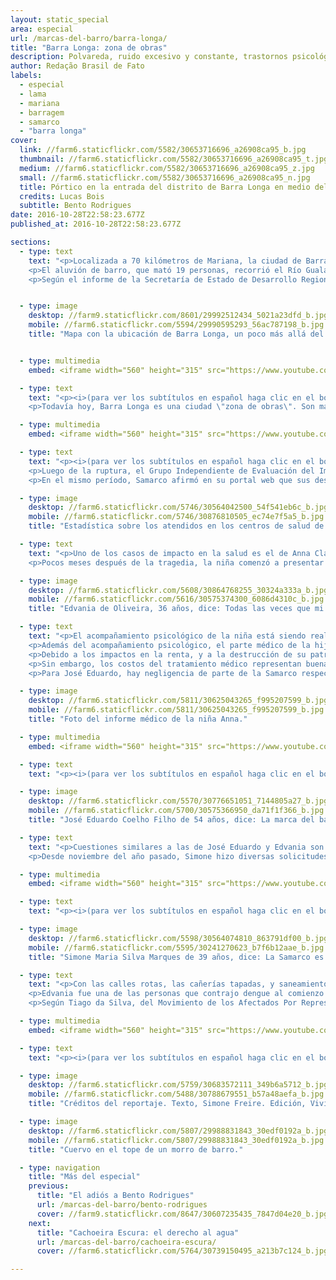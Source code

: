 ```yaml
---
layout: static_special
area: especial
url: /marcas-del-barro/barra-longa/
title: "Barra Longa: zona de obras"
description: Polvareda, ruido excesivo y constante, trastornos psicológicos y enfermedades respiratorias en la rutina de los pobladores
author: Redação Brasil de Fato
labels:
  - especial
  - lama
  - mariana
  - barragem
  - samarco
  - "barra longa"
cover:
  link: //farm6.staticflickr.com/5582/30653716696_a26908ca95_b.jpg
  thumbnail: //farm6.staticflickr.com/5582/30653716696_a26908ca95_t.jpg
  medium: //farm6.staticflickr.com/5582/30653716696_a26908ca95_z.jpg
  small: //farm6.staticflickr.com/5582/30653716696_a26908ca95_n.jpg
  title: Pórtico en la entrada del distrito de Barra Longa en medio del barro
  credits: Lucas Bois
  subtitle: Bento Rodrigues
date: 2016-10-28T22:58:23.677Z
published_at: 2016-10-28T22:58:23.677Z

sections:
  - type: text
    text: "<p>Localizada a 70 kilómetros de Mariana, la ciudad de Barra Longa, cuya población es de cerca de 6 mil personas, fue una de las ciudades impactadas por el barro de desechos de la minera Samarco, luego de la ruptura del dique de Fundão, el 5 de noviembre de 2015.</p>
    <p>El aluvión de barro, que mató 19 personas, recorrió el Río Gualaxo y llegó al lugar cerca de las diez de la noche, devastando el perímetro urbano del municipio, invadiendo casas y destruyendo patrimonios públicos, entre ellos la Plaza Manoel Lino Mol (foto arriba). Alcanzó también el poblado de Gesteira, que tiene poco más de 100 habitantes, donde la lama afectó la tradicional iglesia Nuestra Señora de la Concepción.</p>
    <p>Según el informe de la Secretaría de Estado de Desarrollo Regional de Política Urbana y Gestión Metropolitana (Sedru), Barra Longa fue perjudicada, principalmente, en la ganadería y en el comercio, con perjuicios inmediatos estimados en 14,5 millones de reales, y un millón respectivamente. Esas pérdidas todavía están presentes en la vida de los pequeños productores y comerciantes, que no consiguieron tener la misma renta anterior a la tragedia.</p>"


  - type: image
    desktop: //farm9.staticflickr.com/8601/29992512434_5021a23dfd_b.jpg
    mobile: //farm6.staticflickr.com/5594/29990595293_56ac787198_b.jpg
    title: "Mapa con la ubicación de Barra Longa, un poco más allá del dique que el distrito de Bento Rodrigues"


  - type: multimedia
    embed: <iframe width="560" height="315" src="https://www.youtube.com/embed/KWlRqtRHNAo" frameborder="0" allowfullscreen></iframe>

  - type: text
    text: "<p><i>(para ver los subtítulos en español haga clic en el botón abajo al lado de configuraciones)</i></p><p>La rutina de la ciudad no volvió a la normalidad. Los espacios públicos y colectivos permanecen en obras, y la utilización del río, que antes servía para pescar y divertirse está totalmente comprometida. En las calles, el tránsito de camiones, máquinas y ómnibus sigue ininterrumpido durante el día y la noche, limitando la circulación de los pobladores por la ciudad.</p>
    <p>Todavía hoy, Barra Longa es una ciudad \"zona de obras\". Son más de 600 funcionarios de diferentes constructoras que intentan recuperar los daños causados. </p>"

  - type: multimedia
    embed: <iframe width="560" height="315" src="https://www.youtube.com/embed/1ghhXZGNRCY" frameborder="0" allowfullscreen></iframe>

  - type: text
    text: "<p><i>(para ver los subtítulos en español haga clic en el botón abajo al lado de configuraciones)</i></p><p>El barro que quedó en las calles, se tornó sólido y seco. Con el viento, y el paso de autos, la polvareda, siempre visible, puede causar muchos problemas. Este año, la Secretaría de Salud del municipio informó que hubo un aumento significativo de casos de personas con insuficiencia respiratoria, además de enfermedades de piel y diarreas.</p>
    <p>Luego de la ruptura, el Grupo Independiente de Evaluación del Impacto Ambiental (Giaia), un colectivo científico-ciudadano, que se organizó para hacer un análisis colaborativo de la situación en Mariana, publicó en el \"Informe parcial Expedición Río Doce\" que elementos químicos como manganeso, arsénico, y plomo estaban por encima de lo permitido por la ley. Y que \"mismo sin tener patrón de legislación comparativa para los metales hierro y aluminio, estos están en concentraciones extremadamente altas en todos los puntos de recolección afectados por el barro de desechos\".</p>
    <p>En el mismo período, Samarco afirmó en su portal web que sus desechos \"no son tóxicos y que no representan peligrosidad alguna para la salud humana, teniendo en que cuenta que no dispensan contaminantes para el agua, mismo en condiciones de exposición a lluvias\".</p><p>Sin embargo, los impactos en la salud son el principal reclamo de los pobladores.</p>"

  - type: image
    desktop: //farm6.staticflickr.com/5746/30564042500_54f541eb6c_b.jpg
    mobile: //farm6.staticflickr.com/5746/30876810505_ec74e7f5a5_b.jpg
    title: "Estadística sobre los atendidos en los centros de salud de Barra Longa, que aumentaran más del mil por ciento."

  - type: text
    text: "<p>Uno de los casos de impacto en la salud es el de Anna Clara Oliveira Coelho, de cuatro años. Ella es hija de Edvania de Oliveira, de 36 años, y José Eduardo Coelho, de 54. El 5 de noviembre, el barro invadió el garage de la casa de la familia, alcanzando un metro de altura. Anna Clara vio todo.</p>
    <p>Pocos meses después de la tragedia, la niña comenzó a presentar síntomas de depresión, problemas respiratorios y manchas en la piel. \"Creo que el principal problema de Anna Clara fue quedarse por acá arriba y ver toda la lama que había\", relata su madre. \"Los niños también tienen eso no, todo el mundo hablando, nervioso, con miedo, y ella escuchando todo. Para una niña es un trauma bien grande\", complementa José Eduardo.</p>"

  - type: image
    desktop: //farm6.staticflickr.com/5608/30864768255_30324a333a_b.jpg
    mobile: //farm6.staticflickr.com/5616/30575374300_6086d4310c_b.jpg
    title: "Edvania de Oliveira, 36 años, dice: Todas las veces que mi hija vá al psicólogo, ella dibuja la misma cosa: nuestra casa, el barro llegando y la casa yéndose."

  - type: text
    text: "<p>El acompañamiento psicológico de la niña está siendo realizado desde enero por la psicóloga Luiza Laura Lanna, en el Sistema Único de Salud (SUS). En el relato del acompañamiento, ella señala que la paciente \"siempre está asustada y diciendo que se va a mudar para otra ciudad. Anna Clara debe continuar el tratamiento hasta que consiga librarse del trauma\".</p>
    <p>Además del acompañamiento psicológico, el parte médico de la hija de Edvania y José Eduardo, firmado por el pediatra y alergista Antônio Carlos Pires Maciel, de una clínica particular de la ciudad de Ponte Nova, señala que ella presenta un cuadro de rinitis ofensiva y dermatitis. Son, de acuerdo al parte, \"síntomas relacionados a la exposición a polvo proveniente del barro (tras la ruptura del dique) compuesto de irritantes (hierro, etc)\".</p>
    <p>Debido a los impactos en la renta, y a la destrucción de su patrimonio, la familia recibe de la minera un auxilio base: un salario mínimo, más un adicional de 20% del salario para cada uno de los dependientes y una canasta básica por el valor de 338, 61 reales.</p>
    <p>Sin embargo, los costos del tratamiento médico representan buena parte de los ingresos mensuales de la familia – cada consulta de la hija cuesta 300 reales –, además de gastos de agua, luz  y productos de limpieza, entre otros, que aumentaron.</p>
    <p>Para José Eduardo, hay negligencia de parte de la Samarco respecto a este tipo de problemas de los pobladores de Barra Longa. \"¿Entregar la ciudad bonita, con pasto y con flores es importante? ¡Es importante! ¿Pero la salud de aquí en más? (...) la Samarco no considera que los problemas de salud tengan que ver con los desechos del barro\", dice.</p>"

  - type: image
    desktop: //farm6.staticflickr.com/5811/30625043265_f995207599_b.jpg
    mobile: //farm6.staticflickr.com/5811/30625043265_f995207599_b.jpg
    title: "Foto del informe médico de la niña Anna."

  - type: multimedia
    embed: <iframe width="560" height="315" src="https://www.youtube.com/embed/T_6qI9VItKM" frameborder="0" allowfullscreen></iframe>

  - type: text
    text: "<p><i>(para ver los subtítulos en español haga clic en el botón abajo al lado de configuraciones)</i></p>"

  - type: image
    desktop: //farm6.staticflickr.com/5570/30776651051_7144805a27_b.jpg
    mobile: //farm6.staticflickr.com/5700/30575366950_da71f1f366_b.jpg
    title: "José Eduardo Coelho Filho de 54 años, dice: La marca del barro no se va a borrar tan rápido. Creo que quizás no se borre nunca."

  - type: text
    text: "<p>Cuestiones similares a las de José Eduardo y Edvania son enfrentadas por Simone Maria da Silva, de 39 años, y su marido José Márcio Marques, de 38. Así como el parte médico de Anna Clara, el de su hija Sofya Silva Marques, de un año y ocho meses, firmado por el mismo médico, dice que su problema respiratorio es \"desencadenado por inhalaciones (factores desencadenantes e irritantes relacionados a la exposición de polvo proveniente de desechos de minería) resultado de la ruptura del dique en Mariana, que afectan el medio ambiente de la ciudad de Barra Longa, donde reside la menor\".</p>
    <p>Desde noviembre del año pasado, Simone hizo diversas solicitudes de apoyo financiero a la minera para el pago de remedios recetados por los médicos. La Samarco se negó a hacerlo, respondiendo, en un documento con fecha 21 de setiembre de este año, que la empresa \"actúa dando soporte a las acciones de salud del municipio, de acuerdo con las demandas, y en conformidad con lo promovido por el Ministerio de Salud. En caso de necesidad, la solicitante deberá buscar asistencia en el Servicio de Salud de Referencia del municipio\". (Ver video).</p>"

  - type: multimedia
    embed: <iframe width="560" height="315" src="https://www.youtube.com/embed/E1NpEKxfXOg" frameborder="0" allowfullscreen></iframe>   

  - type: text
    text: "<p><i>(para ver los subtítulos en español haga clic en el botón abajo al lado de configuraciones)</i></p>"

  - type: image
    desktop: //farm6.staticflickr.com/5598/30564074810_863791df00_b.jpg
    mobile: //farm6.staticflickr.com/5595/30241270623_b7f6b12aae_b.jpg
    title: "Simone Maria Silva Marques de 39 años, dice: La Samarco es muy irresponsable. Cada vez que doy una volta por las calles de Barra Longa vuelvo más indignada."   

  - type: text
    text: "<p>Con las calles rotas, las cañerías tapadas, y saneamiento a cielo abierto, el aumento de personas infectadas con dengue en Barra Longa fue significativo al inicio de este año. Según la Secretaría Municipal de Salud, en todo el año de 2015 fueron registrados apenas dos casos. Y en 2016, hasta el día dos de marzo, fueron confirmados 128 casos. En aquel momento, Samarco divulgó una nota informando que, en conjunto con la municipalidad, creó grupos de trabajo para inspecciones en las casas de la región.</p>
    <p>Edvania fue una de las personas que contrajo dengue al comienzo del año. Ella y su marido cuentan que tuvieron que cargar con todos los costos del tratamiento. \"Hasta el taxi para llegar al médico tuve que pagar\", recuerda.</p>
    <p>Según Tiago da Silva, del Movimiento de los Afectados Por Represas (MAB, por su sigla en portugués), Barra Longa tuvo la mayor epidemia de dengue en Brasil, proporcionalmente al número de pobladores. \"La Samarco no asume su responsabilidad\", afirma (ver video).</p>"

  - type: multimedia
    embed: <iframe width="560" height="315" src="https://www.youtube.com/embed/nERWksYhIcI" frameborder="0" allowfullscreen></iframe>     

  - type: text
    text: "<p><i>(para ver los subtítulos en español haga clic en el botón abajo al lado de configuraciones)</i></p><p>Con la intención de denunciar la realidad local, de intercambiar experiencias, evaluar y proponer alternativas, desde setiembre cerca de quince pobladores y militantes del MAB formaron el Colectivo de Salud.</p><p>Todavía no hay ningún documento oficial que evalúe y compare la situación de los pobladores antes y después de la ruptura del dique, lo que dificulta a la población la posibilidad de reclamar efectivamente a la empresa y proponer iniciativas en políticas públicas. Teniendo en cuenta esta situación, uno de los objetivos centrales del grupo es reclamar a las mineras y a los organismos públicos investigaciones independientes enfocadas en la ciudad.</p><p>\"Exigimos que la Samarco deje de darnos respuestas evasivas ante la situación de salud de la población de Barra Longa. Precisamos estudios independientes que indiquen el número de enfermos, los tipos de enfermedades, y que hagan la comparación entre la cantidad de enfermos que tenemos ahora y cómo era nuestra realidad antes de la ruptura. Que se estudien mejor las consecuencias de la exposición diaria al polvo de desechos y a las obras en curso\", enfatiza el colectivo en una <a href=\"http://tragedianunciada.mabnacional.org.br/2016/10/27/carta-dos-atingidos-pela-samarco-pelo-direito-a-saude\" target=\"_blank\" />carta pública</a> lanzada a fines de octubre de este año.</p><p>En nota, Samarco informó que luego de la tragedia disponibilizó diversos tipos de insumos hospitalarios, tanto como profesionales de salud y una ambulancia tripulada. La empresa también alegó que el aumento de la cantidad de diagnósticos en la ciudad se dio porque hubo un aumento de la atención. Además de eso, afirmó que \"no se puede establecer relación entre el número de atenciones médicas y la ruptura del dique\".</p><p>A pesar de que no reconozca la relación entre la ruptura del dique y el crecimiento del número de diagnósticos en las ciudades afectadas, en compromisos firmados por la minera en los Términos de Transacción y de Ajuste de Conducta (TTAC), un año después de la tragedia, está en marcha la creación de un estudio epidemiológico y toxicológico para identificar el perfil de los problemas de salud de los afectados, desde Mariana hasta la desembocadura del Río Doce. El objetivo es evaluar el vínculo de los problemas de salud con las consecuencias generadas por este desastre socioambiental. </p><p>Al cierre de esta publicación, la minera no respondió a las preguntas de Brasil de Fato sobre la situación de la hija de Simone Maria da Silva, que solicita ayuda financiera para comprar los medicamentos a la niña.</p>"

  - type: image
    desktop: //farm6.staticflickr.com/5759/30683572111_349b6a5712_b.jpg
    mobile: //farm6.staticflickr.com/5488/30788679551_b57a48aefa_b.jpg
    title: "Créditos del reportaje. Texto, Simone Freire. Edición, Vivian Fernandes. Video y foto, José Eduardo Bernardes y Guilherme Weimann. Arte, Wilcker Morais."

  - type: image
    desktop: //farm6.staticflickr.com/5807/29988831843_30edf0192a_b.jpg
    mobile: //farm6.staticflickr.com/5807/29988831843_30edf0192a_b.jpg
    title: "Cuervo en el tope de un morro de barro."

  - type: navigation
    title: "Más del especial"
    previous:
      title: "El adiós a Bento Rodrigues"
      url: /marcas-del-barro/bento-rodrigues
      cover: //farm9.staticflickr.com/8647/30607235435_7847d04e20_b.jpg
    next:
      title: "Cachoeira Escura: el derecho al agua"
      url: /marcas-del-barro/cachoeira-escura/
      cover: //farm6.staticflickr.com/5764/30739150495_a213b7c124_b.jpg

---
```

